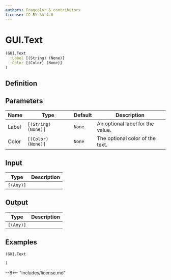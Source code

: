 ```yaml
---
authors: Fragcolor & contributors
license: CC-BY-SA-4.0
---
```



# GUI.Text

```clojure
(GUI.Text
  :Label [(String) (None)]
  :Color [(Color) (None)]
)
```


## Definition




## Parameters

| Name | Type | Default | Description |
|------|------|---------|-------------|
| Label | `[(String) (None)]` | `None` | An optional label for the value. |
| Color | `[(Color) (None)]` | `None` | The optional color of the text. |


## Input

| Type | Description |
|------|-------------|
| `[(Any)]` |  |


## Output

| Type | Description |
|------|-------------|
| `[(Any)]` |  |


## Examples

```clojure
(GUI.Text

)
```


--8<-- "includes/license.md"
